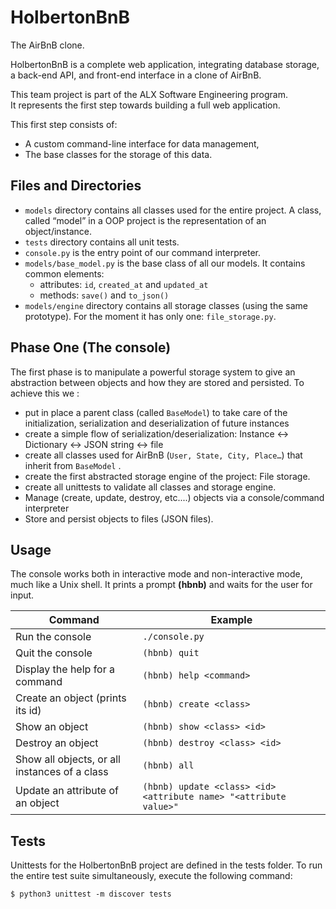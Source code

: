 # HolbertonBnB

The AirBnB clone.

HolbertonBnB is a complete web application, integrating database storage, a back-end API, and front-end interface in a clone of AirBnB.

This team project is part of the ALX Software Engineering program.  
It represents the first step towards building a full web application.

This first step consists of:

- A custom command-line interface for data management,
- The base classes for the storage of this data.

## Files and Directories

- `models` directory contains all classes used for the entire project. A class, called “model” in a OOP project is the representation of an object/instance.
- `tests` directory contains all unit tests.
- `console.py`  is the entry point of our command interpreter.
- `models/base_model.py`  is the base class of all our models. It contains common elements:
    - attributes: `id`, `created_at` and `updated_at`
    - methods: `save()` and `to_json()`
- `models/engine` directory contains all storage classes (using the same prototype). For the moment it has only one: `file_storage.py`.

## Phase One (The console)

The first phase is to manipulate a powerful storage system to give an abstraction between objects and how they are stored and persisted. To achieve this we :

- put in place a parent class (called `BaseModel`) to take care of the initialization, serialization and deserialization of future instances
- create a simple flow of serialization/deserialization: Instance <-> Dictionary <-> JSON string <-> file
- create all classes used for AirBnB (`User, State, City, Place…`) that inherit from `BaseModel` .
- create the first abstracted storage engine of the project: File storage.
- create all unittests to validate all classes and storage engine.
- Manage (create, update, destroy, etc....) objects via a console/command interpreter
- Store and persist objects to files (JSON files).

## Usage

The console works both in interactive mode and non-interactive mode, much like a Unix shell. It prints a prompt **(hbnb)** and waits for the user for input.

|Command|Example|
|---|---|
|Run the console|`./console.py`|
|Quit the console|`(hbnb) quit`|
|Display the help for a command|`(hbnb) help <command>`|
|Create an object (prints its id)|`(hbnb) create <class>`|
|Show an object|`(hbnb) show <class> <id>`|
|Destroy an object|`(hbnb) destroy <class> <id>`|
|Show all objects, or all instances of a class|`(hbnb) all`|
|Update an attribute of an object|`(hbnb) update <class> <id> <attribute name> "<attribute value>"`|

## Tests

Unittests for the HolbertonBnB project are defined in the tests folder. To run the entire test suite simultaneously, execute the following command:

```
$ python3 unittest -m discover tests
```

